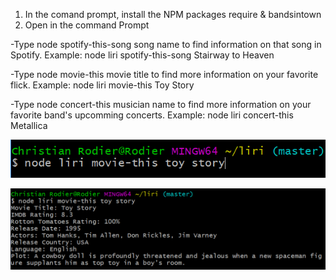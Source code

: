 1. In the comand prompt, install the NPM packages require & bandsintown
2. Open in the command Prompt

-Type node spotify-this-song song name to find information on that song in Spotify. 
Example: node liri spotify-this-song Stairway to Heaven

-Type node movie-this movie title to find more information on your favorite flick.
Example: node liri movie-this Toy Story

-Type node concert-this musician name to find more information on your favorite band's upcomming concerts.
Example: node liri concert-this Metallica


![alt text](screen-shot.png)


![alt text](screen-shot2.png)